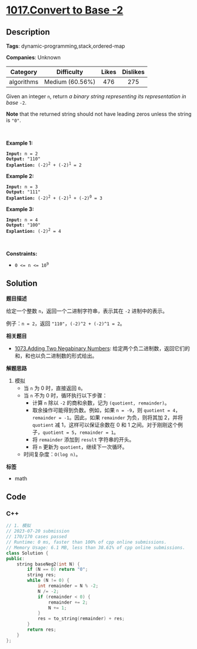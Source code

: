 # [1017.Convert to Base -2](https://leetcode.com/problems/convert-to-base-2/description/)

## Description

**Tags**: dynamic-programming,stack,ordered-map

**Companies**: Unknown

|  Category  |   Difficulty    | Likes | Dislikes |
| :--------: | :-------------: | :---: | :------: |
| algorithms | Medium (60.56%) |  476  |   275    |

<p>Given an integer <code>n</code>, return <em>a binary string representing its representation in base</em> <code>-2</code>.</p>
<p><strong>Note</strong> that the returned string should not have leading zeros unless the string is <code>&quot;0&quot;</code>.</p>
<p>&nbsp;</p>
<p><strong class="example">Example 1:</strong></p>
<pre><code><strong>Input:</strong> n = 2
<strong>Output:</strong> &quot;110&quot;
<strong>Explantion:</strong> (-2)<sup>2</sup> + (-2)<sup>1</sup> = 2</code></pre>
<p><strong class="example">Example 2:</strong></p>
<pre><code><strong>Input:</strong> n = 3
<strong>Output:</strong> &quot;111&quot;
<strong>Explantion:</strong> (-2)<sup>2</sup> + (-2)<sup>1</sup> + (-2)<sup>0</sup> = 3</code></pre>
<p><strong class="example">Example 3:</strong></p>
<pre><code><strong>Input:</strong> n = 4
<strong>Output:</strong> &quot;100&quot;
<strong>Explantion:</strong> (-2)<sup>2</sup> = 4</code></pre>
<p>&nbsp;</p>
<p><strong>Constraints:</strong></p>
<ul>
  <li><code>0 &lt;= n &lt;= 10<sup>9</sup></code></li>
</ul>

## Solution

**题目描述**

给定一个整数 `n`，返回一个二进制字符串，表示其在 `-2` 进制中的表示。

例子：`n = 2`，返回 `"110"`，`(-2)^2 + (-2)^1 = 2`。

**相关题目**

- [1073.Adding Two Negabinary Numbers](./1073.adding-two-negabinary-numbers.md): 给定两个负二进制数，返回它们的和，和也以负二进制数的形式给出。

**解题思路**

1. 模拟
   - 当 `n` 为 0 时，直接返回 `0`。
   - 当 `n` 不为 0 时，循环执行以下步骤：
     - 计算 `n` 除以 `-2` 的商和余数，记为 `(quotient, remainder)`。
     - 取余操作可能得到负数。例如，如果 `n = -9`，则 `quotient = 4`，`remainder = -1`。因此，如果 `remainder` 为负，则将其加 2，并将 `quotient` 减 1，这样可以保证余数在 0 和 1 之间。对于刚刚这个例子，`quotient = 5`，`remainder = 1`。
     - 将 `remainder` 添加到 `result` 字符串的开头。
     - 将 `n` 更新为 `quotient`，继续下一次循环。
   - 时间复杂度：`O(log n)`。

**标签**

- math

<!-- code start -->
## Code

### C++

```cpp
// 1. 模拟
// 2023-07-20 submission
// 170/170 cases passed
// Runtime: 0 ms, faster than 100% of cpp online submissions.
// Memory Usage: 6.1 MB, less than 38.61% of cpp online submissions.
class Solution {
public:
    string baseNeg2(int N) {
        if (N == 0) return "0";
        string res;
        while (N != 0) {
            int remainder = N % -2;
            N /= -2;
            if (remainder < 0) {
                remainder += 2;
                N += 1;
            }
            res = to_string(remainder) + res;
        }
        return res;
    }
};
```

<!-- code end -->
